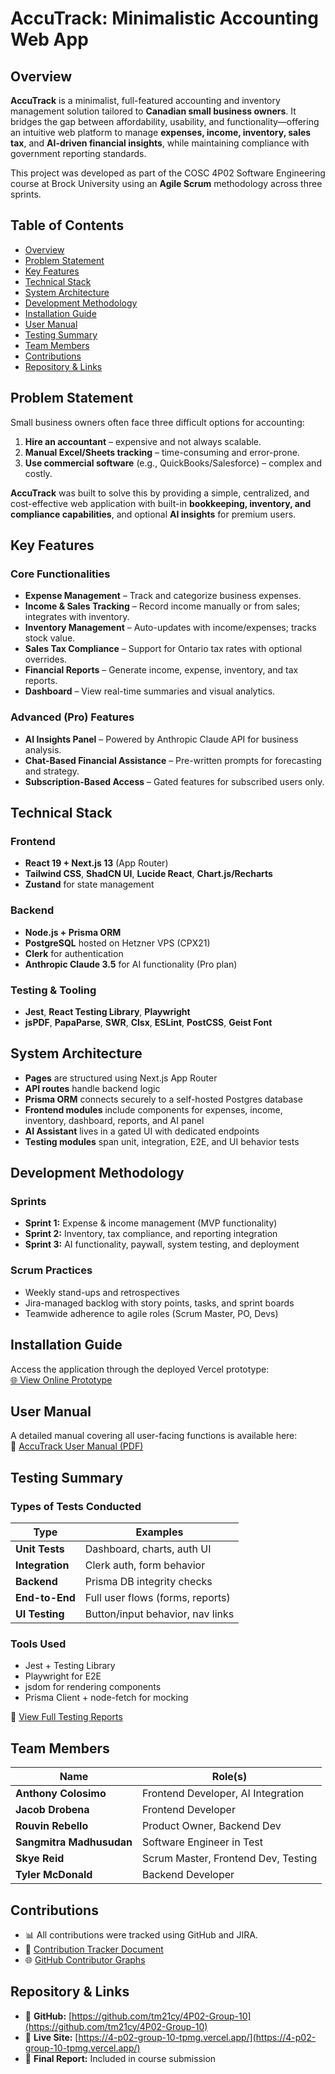 # AccuTrack: Minimalistic Accounting Web App

## Overview
**AccuTrack** is a minimalist, full-featured accounting and inventory management solution tailored to **Canadian small business owners**. It bridges the gap between affordability, usability, and functionality—offering an intuitive web platform to manage **expenses, income, inventory, sales tax**, and **AI-driven financial insights**, while maintaining compliance with government reporting standards.

This project was developed as part of the COSC 4P02 Software Engineering course at Brock University using an **Agile Scrum** methodology across three sprints.

## Table of Contents
- [Overview](#overview)  
- [Problem Statement](#problem-statement)  
- [Key Features](#key-features)  
- [Technical Stack](#technical-stack)  
- [System Architecture](#system-architecture)  
- [Development Methodology](#development-methodology)  
- [Installation Guide](#installation-guide)  
- [User Manual](#user-manual)  
- [Testing Summary](#testing-summary)  
- [Team Members](#team-members)  
- [Contributions](#contributions)  
- [Repository & Links](#repository--links)

## Problem Statement
Small business owners often face three difficult options for accounting:  
1. **Hire an accountant** – expensive and not always scalable.  
2. **Manual Excel/Sheets tracking** – time-consuming and error-prone.  
3. **Use commercial software** (e.g., QuickBooks/Salesforce) – complex and costly.

**AccuTrack** was built to solve this by providing a simple, centralized, and cost-effective web application with built-in **bookkeeping, inventory, and compliance capabilities**, and optional **AI insights** for premium users.

## Key Features

### Core Functionalities
- **Expense Management** – Track and categorize business expenses.
- **Income & Sales Tracking** – Record income manually or from sales; integrates with inventory.
- **Inventory Management** – Auto-updates with income/expenses; tracks stock value.
- **Sales Tax Compliance** – Support for Ontario tax rates with optional overrides.
- **Financial Reports** – Generate income, expense, inventory, and tax reports.
- **Dashboard** – View real-time summaries and visual analytics.

### Advanced (Pro) Features
- **AI Insights Panel** – Powered by Anthropic Claude API for business analysis.
- **Chat-Based Financial Assistance** – Pre-written prompts for forecasting and strategy.
- **Subscription-Based Access** – Gated features for subscribed users only.

## Technical Stack

### Frontend
- **React 19 + Next.js 13** (App Router)
- **Tailwind CSS**, **ShadCN UI**, **Lucide React**, **Chart.js/Recharts**
- **Zustand** for state management

### Backend
- **Node.js + Prisma ORM**
- **PostgreSQL** hosted on Hetzner VPS (CPX21)
- **Clerk** for authentication
- **Anthropic Claude 3.5** for AI functionality (Pro plan)

### Testing & Tooling
- **Jest**, **React Testing Library**, **Playwright**
- **jsPDF**, **PapaParse**, **SWR**, **Clsx**, **ESLint**, **PostCSS**, **Geist Font**

## System Architecture

- **Pages** are structured using Next.js App Router
- **API routes** handle backend logic
- **Prisma ORM** connects securely to a self-hosted Postgres database
- **Frontend modules** include components for expenses, income, inventory, dashboard, reports, and AI panel
- **AI Assistant** lives in a gated UI with dedicated endpoints
- **Testing modules** span unit, integration, E2E, and UI behavior tests

## Development Methodology

### Sprints
- **Sprint 1:** Expense & income management (MVP functionality)
- **Sprint 2:** Inventory, tax compliance, and reporting integration
- **Sprint 3:** AI functionality, paywall, system testing, and deployment

### Scrum Practices
- Weekly stand-ups and retrospectives
- Jira-managed backlog with story points, tasks, and sprint boards
- Teamwide adherence to agile roles (Scrum Master, PO, Devs)

## Installation Guide

Access the application through the deployed Vercel prototype:  
[🌐 View Online Prototype](https://4-p02-group-10-tpmg.vercel.app/)

## User Manual
A detailed manual covering all user-facing functions is available here:  
📘 [AccuTrack User Manual (PDF)](https://github.com/tm21cy/4P02-Group-10/blob/main/COSC%204P02%20%26%20SE%20Process/AccuTrack%20User%20Manual.pdf)

## Testing Summary

### Types of Tests Conducted
| Type              | Examples |
|-------------------|----------|
| **Unit Tests**    | Dashboard, charts, auth UI |
| **Integration**   | Clerk auth, form behavior |
| **Backend**       | Prisma DB integrity checks |
| **End-to-End**    | Full user flows (forms, reports) |
| **UI Testing**    | Button/input behavior, nav links |

### Tools Used
- Jest + Testing Library
- Playwright for E2E
- jsdom for rendering components
- Prisma Client + node-fetch for mocking

🧪 [View Full Testing Reports](https://github.com/tm21cy/4P02-Group-10/tree/main/Accutrack/ctrf/jest-report)

## Team Members

| Name                  | Role(s)                                |
|-----------------------|----------------------------------------|
| **Anthony Colosimo**  | Frontend Developer, AI Integration     |
| **Jacob Drobena**     | Frontend Developer                     |
| **Rouvin Rebello**    | Product Owner, Backend Dev             |
| **Sangmitra Madhusudan** | Software Engineer in Test           |
| **Skye Reid**         | Scrum Master, Frontend Dev, Testing    |
| **Tyler McDonald**    | Backend Developer                      |

## Contributions
- 📊 All contributions were tracked using GitHub and JIRA.
- 📄 [Contribution Tracker Document](https://github.com/tm21cy/4P02-Group-10/blob/main/COSC%204P02%20%26%20SE%20Process/Contribution%20Tracker.docx)
- 🌐 [GitHub Contributor Graphs](https://github.com/tm21cy/4P02-Group-10/graphs/contributors)

## Repository & Links

- 🔗 **GitHub:** [https://github.com/tm21cy/4P02-Group-10](https://github.com/tm21cy/4P02-Group-10)
- 🔗 **Live Site:** [https://4-p02-group-10-tpmg.vercel.app/](https://4-p02-group-10-tpmg.vercel.app/)
- 📝 **Final Report:** Included in course submission
